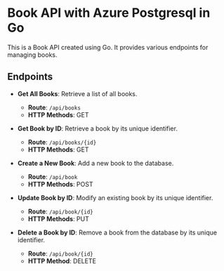 # Book API with Azure Postgresql in Go

This is a Book API created using Go. It provides various endpoints for managing books.

## Endpoints

- **Get All Books**: Retrieve a list of all books.

  - **Route**: `/api/books`
  - **HTTP Methods**: GET

- **Get Book by ID**: Retrieve a book by its unique identifier.

  - **Route**: `/api/books/{id}`
  - **HTTP Methods**: GET

- **Create a New Book**: Add a new book to the database.

  - **Route**: `/api/book`
  - **HTTP Methods**: POST

- **Update Book by ID**: Modify an existing book by its unique identifier.

  - **Route**: `/api/book/{id}`
  - **HTTP Methods**: PUT

- **Delete a Book by ID**: Remove a book from the database by its unique identifier.

  - **Route**: `/api/book/{id}`
  - **HTTP Method**: DELETE
